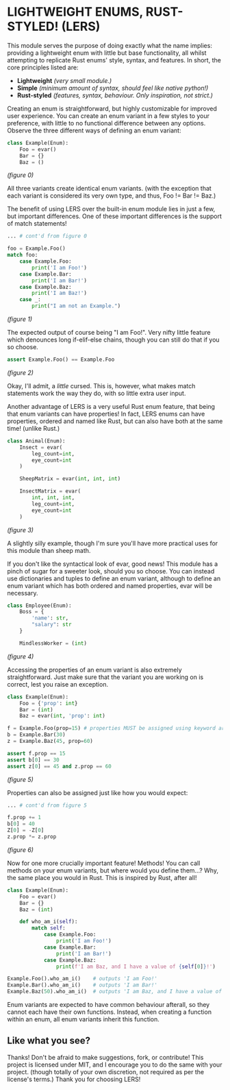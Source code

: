 # LIGHTWEIGHT ENUMS, RUST-STYLED! (LERS)

This module serves the purpose of doing exactly what the name implies:
providing a lightweight enum with little but base functionality, all whilst
attempting to replicate Rust enums' style, syntax, and features. In short, the
core principles listed are:
- **Lightweight** _(very small module.)_
- **Simple** _(minimum amount of syntax, should feel like native python!)_
- **Rust-styled** _(features, syntax, behaviour. Only inspiration, not strict.)_

Creating an enum is straightforward, but highly customizable for improved user
experience. You can create an enum variant in a few styles to your preference,
with little to no functional difference between any options. Observe the three
different ways of defining an enum variant:

```python
class Example(Enum):
    Foo = evar()
    Bar = {}
    Baz = ()
```
_(figure 0)_

All three variants create identical enum variants. (with the exception that each
variant is considered its very own type, and thus, Foo != Bar != Baz.)

The benefit of using LERS over the built-in enum module lies in just a few, but
important differences. One of these important differences is the support of
match statements!

```python
... # cont'd from figure 0

foo = Example.Foo()
match foo:
    case Example.Foo:
        print('I am Foo!')
    case Example.Bar:
        print('I am Bar!')
    case Example.Baz:
        print('I am Baz!')
    case _:
        print("I am not an Example.")
```
_(figure 1)_

The expected output of course being "I am Foo!". Very nifty little feature
which denounces long if-elif-else chains, though you can still do that if
you so choose.

```python
assert Example.Foo() == Example.Foo
```
_(figure 2)_

Okay, I'll admit, a *little* cursed. This is, however, what makes match
statements work the way they do, with so little extra user input.

Another advantage of LERS is a very useful Rust enum feature, that being that
enum variants can have properties! In fact, LERS enums can have properties,
ordered and named like Rust, but can also have both at the same time! (unlike
Rust.)

```python
class Animal(Enum):
    Insect = evar(
        leg_count=int,
        eye_count=int
    )

    SheepMatrix = evar(int, int, int)

    InsectMatrix = evar(
        int, int, int,
        leg_count=int,
        eye_count=int
    )
```
_(figure 3)_

A slightly silly example, though I'm sure you'll have more practical uses for
this module than sheep math.

If you don't like the syntactical look of evar, good news! This module has a
pinch of sugar for a sweeter look, should you so choose. You can instead use
dictionaries and tuples to define an enum variant, although to define an enum
variant which has both ordered and named properties, evar will be necessary.

```python
class Employee(Enum):
    Boss = {
        'name': str,
        "salary": str
    }

    MindlessWorker = (int)
```
_(figure 4)_

Accessing the properties of an enum variant is also extremely straightforward.
Just make sure that the variant you are working on is correct, lest you raise
an exception.

```python
class Example(Enum):
    Foo = {'prop': int}
    Bar = (int)
    Baz = evar(int, 'prop': int)

f = Example.Foo(prop=15) # properties MUST be assigned using keyword arguments!
b = Example.Bar(30)
z = Example.Baz(45, prop=60)

assert f.prop == 15
assert b[0] == 30
assert z[0] == 45 and z.prop == 60
```
_(figure 5)_

Properties can also be assigned just like how you would expect:

```python
... # cont'd from figure 5

f.prop += 1
b[0] = 40
Z[0] = -Z[0]
z.prop *= z.prop

```
_(figure 6)_

Now for one more crucially important feature! Methods! You can call methods on
your enum variants, but where would you define them...? Why, the same place
you would in Rust. This is inspired by Rust, after all!

```python
class Example(Enum):
    Foo = evar()
    Bar = {}
    Baz = (int)

    def who_am_i(self):
        match self:
            case Example.Foo:
                print('I am Foo!')
            case Example.Bar:
                print('I am Bar!')
            case Example.Baz:
                print(f'I am Baz, and I have a value of {self[0]}!')

Example.Foo().who_am_i()    # outputs 'I am Foo!'
Example.Bar().who_am_i()    # outputs 'I am Bar!'
Example.Baz(50).who_am_i()  # outputs 'I am Baz, and I have a value of 50!'         
```

Enum variants are expected to have common behaviour afterall, so they cannot
each have their own functions. Instead, when creating a function within an enum,
all enum variants inherit this function.

## Like what you see?

Thanks! Don't be afraid to make suggestions, fork, or contribute! This project
is licensed under MIT, and I encourage you to do the same with your project.
(though totally of your own discretion, not required as per the license's terms.)
Thank you for choosing LERS!
